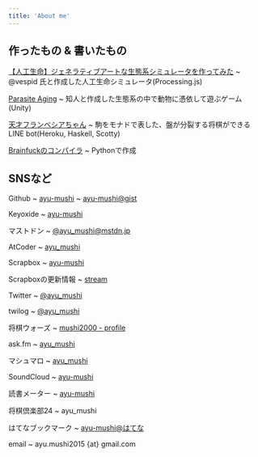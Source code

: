 ```yaml
---
title: 'About me'
---
```





作ったもの & 書いたもの
---

[【人工生命】ジェネラティブアートな生態系シミュレータを作ってみた](https://www.nicovideo.jp/watch/sm35998123)
  ~ @vespid 氏と作成した人工生命シミュレータ(Processing.js)

[Parasite Aging](https://ayu-mushi.github.io/KorogaruGame/index.html)
  ~ 知人と作成した生態系の中で動物に憑依して遊ぶゲーム(Unity)

[天才フランベシアちゃん](https://github.com/ayu-mushi/linebot)
  ~ 駒をモナドで表した、盤が分裂する将棋ができるLINE bot(Heroku, Haskell, Scotty)

[Brainfuckのコンパイラ](https://github.com/ayu-mushi/brainfuck-compiler)
  ~ Pythonで作成

SNSなど
---

Github
  ~ [ayu-mushi](https://github.com/ayu-mushi)
  ~ [ayu-mushi@gist](https://gist.github.com/ayu-mushi)

Keyoxide
  ~ [ayu-mushi](https://keyoxide.org/hkp/c7949b42d75219a0c3b611d4e3b8fe36f98c92e7)

マストドン
  ~ [\@ayu\_mushi@mstdn.jp](https://mstdn.jp/@ayu\_mushi)

AtCoder
  ~ [ayu\_mushi](https://atcoder.jp/users/ayu_mushi)

Scrapbox
  ~ [ayu-mushi](https://scrapbox.io/ayu-mushi/)

Scrapboxの更新情報
  ~ [stream](https://scrapbox.io/stream/ayu-mushi)

Twitter
  ~ [\@ayu\_mushi](https://twitter.com/ayu_mushi)

twilog
  ~ [\@ayu\_mushi](https://twilog.org/ayu_mushi)


将棋ウォーズ
  ~ [mushi2000 - profile](http://shogiwars.heroz.jp/users/mushi2000)

ask.fm
  ~ [ayu\_mushi](http://ask.fm/ayu_mushi)

マシュマロ
  ~ [ayu\_mushi](https://marshmallow-qa.com/ayu\_mushi)

SoundCloud
  ~ [ayu-mushi](https://soundcloud.com/ayu-mushi)

読書メーター
  ~ [ayu-mushi](https://bookmeter.com/users/726704)

将棋倶楽部24
  ~ ayu\_mushi

はてなブックマーク
  ~ [ayu-mushi@はてな](http://b.hatena.ne.jp/ayu-mushi/)

email
  ~ ayu.mushi2015 {at} gmail.com
